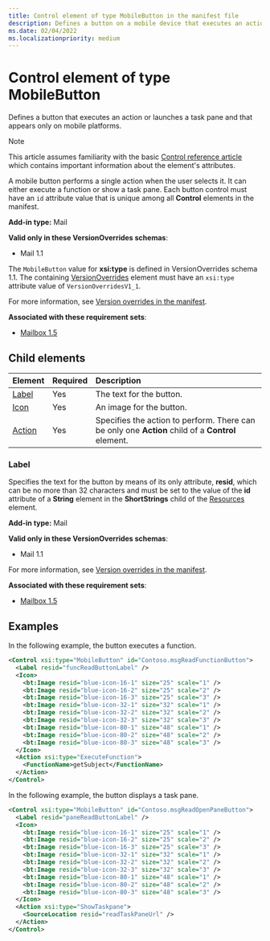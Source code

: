 ```yaml
---
title: Control element of type MobileButton in the manifest file
description: Defines a button on a mobile device that executes an action or launches a task pane.
ms.date: 02/04/2022
ms.localizationpriority: medium
---
```


# Control element of type MobileButton

Defines a button that executes an action or launches a task pane and that appears only on mobile platforms.

> [!NOTE]
> This article assumes familiarity with the basic [Control reference article](control.md) which contains important information about the element's attributes.

A mobile button performs a single action when the user selects it. It can either execute a function or show a task pane. Each button control must have an `id` attribute value that is unique among all **Control** elements in the manifest.

**Add-in type:** Mail

**Valid only in these VersionOverrides schemas**:

- Mail 1.1

The `MobileButton` value for **xsi:type** is defined in VersionOverrides schema 1.1. The containing [VersionOverrides](versionoverrides.md) element must have an `xsi:type` attribute value of `VersionOverridesV1_1`.

For more information, see [Version overrides in the manifest](/office/dev/add-ins/develop/add-in-manifests#version-overrides-in-the-manifest).

**Associated with these requirement sets**:

- [Mailbox 1.5](../requirement-sets/outlook/requirement-set-1.5/outlook-requirement-set-1.5.md)

## Child elements

|  Element |  Required  |  Description  |
|:-----|:-----|:-----|
|  [Label](#label)     | Yes |  The text for the button. |
|  [Icon](icon.md)      | Yes |  An image for the button.         |
|  [Action](action.md)    | Yes |  Specifies the action to perform. There can be only one **Action** child of a **Control** element. |

### Label

Specifies the text for the button by means of its only attribute, **resid**, which can be no more than 32 characters and must be set to the value of the **id** attribute of a **String** element in the **ShortStrings** child of the [Resources](resources.md) element.

**Add-in type:** Mail

**Valid only in these VersionOverrides schemas**:

- Mail 1.1

For more information, see [Version overrides in the manifest](/office/dev/add-ins/develop/add-in-manifests#version-overrides-in-the-manifest).

**Associated with these requirement sets**:

- [Mailbox 1.5](../requirement-sets/outlook/requirement-set-1.5/outlook-requirement-set-1.5.md)

## Examples

In the following example, the button executes a function.

```xml
<Control xsi:type="MobileButton" id="Contoso.msgReadFunctionButton">
  <Label resid="funcReadButtonLabel" />
  <Icon>
    <bt:Image resid="blue-icon-16-1" size="25" scale="1" />
    <bt:Image resid="blue-icon-16-2" size="25" scale="2" />
    <bt:Image resid="blue-icon-16-3" size="25" scale="3" />
    <bt:Image resid="blue-icon-32-1" size="32" scale="1" />
    <bt:Image resid="blue-icon-32-2" size="32" scale="2" />
    <bt:Image resid="blue-icon-32-3" size="32" scale="3" />
    <bt:Image resid="blue-icon-80-1" size="48" scale="1" />
    <bt:Image resid="blue-icon-80-2" size="48" scale="2" />
    <bt:Image resid="blue-icon-80-3" size="48" scale="3" />
  </Icon>
  <Action xsi:type="ExecuteFunction">
    <FunctionName>getSubject</FunctionName>
  </Action>
</Control>
```

In the following example, the button displays a task pane.

```xml
<Control xsi:type="MobileButton" id="Contoso.msgReadOpenPaneButton">
  <Label resid="paneReadButtonLabel" />
  <Icon>
    <bt:Image resid="blue-icon-16-1" size="25" scale="1" />
    <bt:Image resid="blue-icon-16-2" size="25" scale="2" />
    <bt:Image resid="blue-icon-16-3" size="25" scale="3" />
    <bt:Image resid="blue-icon-32-1" size="32" scale="1" />
    <bt:Image resid="blue-icon-32-2" size="32" scale="2" />
    <bt:Image resid="blue-icon-32-3" size="32" scale="3" />
    <bt:Image resid="blue-icon-80-1" size="48" scale="1" />
    <bt:Image resid="blue-icon-80-2" size="48" scale="2" />
    <bt:Image resid="blue-icon-80-3" size="48" scale="3" />
  </Icon>
  <Action xsi:type="ShowTaskpane">
    <SourceLocation resid="readTaskPaneUrl" />
  </Action>
</Control>
```
